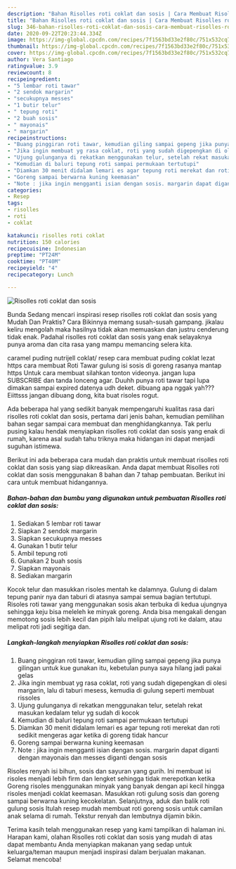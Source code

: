 ```yaml
---
description: "Bahan Risolles roti coklat dan sosis | Cara Membuat Risolles roti coklat dan sosis Yang Menggugah Selera"
title: "Bahan Risolles roti coklat dan sosis | Cara Membuat Risolles roti coklat dan sosis Yang Menggugah Selera"
slug: 346-bahan-risolles-roti-coklat-dan-sosis-cara-membuat-risolles-roti-coklat-dan-sosis-yang-menggugah-selera
date: 2020-09-22T20:23:44.334Z
image: https://img-global.cpcdn.com/recipes/7f1563bd33e2f80c/751x532cq70/risolles-roti-coklat-dan-sosis-foto-resep-utama.jpg
thumbnail: https://img-global.cpcdn.com/recipes/7f1563bd33e2f80c/751x532cq70/risolles-roti-coklat-dan-sosis-foto-resep-utama.jpg
cover: https://img-global.cpcdn.com/recipes/7f1563bd33e2f80c/751x532cq70/risolles-roti-coklat-dan-sosis-foto-resep-utama.jpg
author: Vera Santiago
ratingvalue: 3.9
reviewcount: 8
recipeingredient:
- "5 lembar roti tawar"
- "2 sendok margarin"
- "secukupnya messes"
- "1 butir telur"
- " tepung roti"
- "2 buah sosis"
- " mayonais"
- " margarin"
recipeinstructions:
- "Buang pinggiran roti tawar, kemudian giling sampai gepeng jika punya gilingan untuk kue gunakan itu, kebetulan punya saya hilang jadi pakai gelas"
- "Jika ingin membuat yg rasa coklat, roti yang sudah digepengkan di olesi margarin, lalu di taburi mesess, kemudia di gulung seperti membuat rissoles"
- "Ujung gulunganya di rekatkan menggunakan telur, setelah rekat masukan kedalam telur yg sudah di kocok"
- "Kemudian di baluri tepung roti sampai permukaan tertutupi"
- "Diamkan 30 menit didalam lemari es agar tepung roti merekat dan roti sedikit mengeras agar ketika di goreng tidak hancur"
- "Goreng sampai berwarna kuning keemasan"
- "Note : jika ingin mengganti isian dengan sosis. margarin dapat diganti dengan mayonais dan messes diganti dengan sosis"
categories:
- Resep
tags:
- risolles
- roti
- coklat

katakunci: risolles roti coklat 
nutrition: 150 calories
recipecuisine: Indonesian
preptime: "PT24M"
cooktime: "PT40M"
recipeyield: "4"
recipecategory: Lunch

---
```



![Risolles roti coklat dan sosis](https://img-global.cpcdn.com/recipes/7f1563bd33e2f80c/751x532cq70/risolles-roti-coklat-dan-sosis-foto-resep-utama.jpg)

Bunda Sedang mencari inspirasi resep risolles roti coklat dan sosis yang Mudah Dan Praktis? Cara Bikinnya memang susah-susah gampang. jikalau keliru mengolah maka hasilnya tidak akan memuaskan dan justru cenderung tidak enak. Padahal risolles roti coklat dan sosis yang enak selayaknya punya aroma dan cita rasa yang mampu memancing selera kita.

caramel puding nutrijell coklat/ resep cara membuat puding coklat lezat https cara membuat Roti Tawar gulung isi sosis di goreng rasanya mantap https Untuk cara membuat silahkan tonton videonya. jangan lupa SUBSCRIBE dan tanda lonceng agar. Duuhh punya roti tawar tapi lupa dimakan sampai expired datenya udh deket. dibuang apa nggak yah??? Eiittsss jangan dibuang dong, kita buat risoles rogut.

Ada beberapa hal yang sedikit banyak mempengaruhi kualitas rasa dari risolles roti coklat dan sosis, pertama dari jenis bahan, kemudian pemilihan bahan segar sampai cara membuat dan menghidangkannya. Tak perlu pusing kalau hendak menyiapkan risolles roti coklat dan sosis yang enak di rumah, karena asal sudah tahu triknya maka hidangan ini dapat menjadi suguhan istimewa.


Berikut ini ada beberapa cara mudah dan praktis untuk membuat risolles roti coklat dan sosis yang siap dikreasikan. Anda dapat membuat Risolles roti coklat dan sosis menggunakan 8 bahan dan 7 tahap pembuatan. Berikut ini cara untuk membuat hidangannya.

<!--inarticleads1-->

##### Bahan-bahan dan bumbu yang digunakan untuk pembuatan Risolles roti coklat dan sosis:

1. Sediakan 5 lembar roti tawar
1. Siapkan 2 sendok margarin
1. Siapkan secukupnya messes
1. Gunakan 1 butir telur
1. Ambil  tepung roti
1. Gunakan 2 buah sosis
1. Siapkan  mayonais
1. Sediakan  margarin


Kocok telur dan masukkan risoles mentah ke dalamnya. Gulung di dalam tepung panir nya dan taburi di atasnya sampai semua bagian tertutupi. Risoles roti tawar yang menggunakan sosis akan terbuka di kedua ujungnya sehingga keju bisa meleleh ke minyak goreng. Anda bisa mengakali dengan memotong sosis lebih kecil dan pipih lalu melipat ujung roti ke dalam, atau melipat roti jadi segitiga dan. 

<!--inarticleads2-->

##### Langkah-langkah menyiapkan Risolles roti coklat dan sosis:

1. Buang pinggiran roti tawar, kemudian giling sampai gepeng jika punya gilingan untuk kue gunakan itu, kebetulan punya saya hilang jadi pakai gelas
1. Jika ingin membuat yg rasa coklat, roti yang sudah digepengkan di olesi margarin, lalu di taburi mesess, kemudia di gulung seperti membuat rissoles
1. Ujung gulunganya di rekatkan menggunakan telur, setelah rekat masukan kedalam telur yg sudah di kocok
1. Kemudian di baluri tepung roti sampai permukaan tertutupi
1. Diamkan 30 menit didalam lemari es agar tepung roti merekat dan roti sedikit mengeras agar ketika di goreng tidak hancur
1. Goreng sampai berwarna kuning keemasan
1. Note : jika ingin mengganti isian dengan sosis. margarin dapat diganti dengan mayonais dan messes diganti dengan sosis


Risoles renyah isi bihun, sosis dan sayuran yang gurih. Ini membuat isi risoles menjadi lebih firm dan lengket sehingga tidak merepotkan ketika Goreng risoles menggunakan minyak yang banyak dengan api kecil hingga risoles menjadi coklat keemasan. Masukkan roti gulung sosis dan goreng sampai berwarna kuning kecokelatan. Selanjutnya, aduk dan balik roti gulung sosis Itulah resep mudah membuat roti goreng sosis untuk camilan anak selama di rumah. Tekstur renyah dan lembutnya dijamin bikin. 

Terima kasih telah menggunakan resep yang kami tampilkan di halaman ini. Harapan kami, olahan Risolles roti coklat dan sosis yang mudah di atas dapat membantu Anda menyiapkan makanan yang sedap untuk keluarga/teman maupun menjadi inspirasi dalam berjualan makanan. Selamat mencoba!
